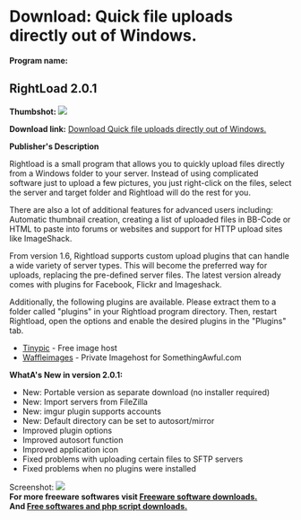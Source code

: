 # Download: Quick file uploads directly out of Windows.

**Program name:**

## RightLoad 2.0.1

  
**Thumbshot:** ![](http://www.freewarefiles.com/screenshot/rightload11_md.gif)   
  
**Download link:** [Download Quick file uploads directly out of Windows.](http://freesoftwares.boysofts.com/RightLoad_program_25555.html)  
  


**Publisher's Description**  
  


Rightload is a small program that allows you to quickly upload files directly from a Windows folder to your server. Instead of using complicated software just to upload a few pictures, you just right-click on the files, select the server and target folder and Rightload will do the rest for you. 

There are also a lot of additional features for advanced users including: Automatic thumbnail creation, creating a list of uploaded files in BB-Code or HTML to paste into forums or websites and support for HTTP upload sites like ImageShack.

From version 1.6, Rightload supports custom upload plugins that can handle a wide variety of server types. This will become the preferred way for uploads, replacing the pre-defined server files. The latest version already comes with plugins for Facebook, Flickr and Imageshack.

Additionally, the following plugins are available. Please extract them to a folder called "plugins" in your Rightload program directory. Then, restart Rightload, open the options and enable the desired plugins in the "Plugins" tab.

  * [Tinypic](http://rightload.org/files/plugins/Tinypic.zip) \- Free image host 
  * [Waffleimages](http://rightload.org/files/plugins/Waffleimages.zip) \- Private Imagehost for SomethingAwful.com 

**WhatA's New in version 2.0.1:**

  * New: Portable version as separate download (no installer required) 
  * New: Import servers from FileZilla 
  * New: imgur plugin supports accounts 
  * New: Default directory can be set to autosort/mirror 
  * Improved plugin options 
  * Improved autosort function 
  * Improved application icon 
  * Fixed problems with uploading certain files to SFTP servers 
  * Fixed problems when no plugins were installed 

  
  
Screenshot: ![](http://www.freewarefiles.com/screenshot/rightload11.gif)   
**For more freeware softwares visit [Freeware software downloads.](http://freesoftwares.boysofts.com/)**   
**And [Free softwares and php script downloads.](http://www.boysofts.com/)**
